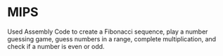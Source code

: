 # MIPS
Used Assembly Code to create a Fibonacci sequence, play a number guessing game, guess numbers in a range, complete multiplication, and check if a number is even or odd.
